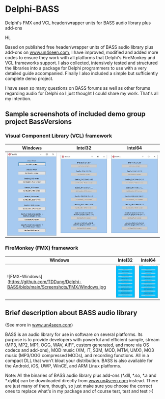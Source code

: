 ﻿# Delphi-BASS
Delphi's FMX and VCL header/wrapper units for BASS audio library plus add-ons

Hi,

Based on published free header/wrapper units of BASS audio library plus add-ons on www.un4seen.com, I have improved, modified and added more codes to ensure they work with all platforms that Delphi's FireMonkey and VCL frameworks support. I also collected, intensively tested and structured the libraries into a package for Delphi programmers to use with a very detailed guide accompanied. Finally I also included a simple but sufficiently complete demo project.

I have seen so many questions on BASS forums as well as other forums regarding audio for Delphi so I just thought I could share my work. That's all my intention.

## Sample screenshots of included demo group project BassVersions

### **Visual Component Library (VCL) framework**

|Windows|Intel32|Intel64|
|--|--|--|
|![VCL-Windows](https://github.com/TDDung/Delphi-BASS/blob/main/Screenshots/VCL/Windows.jpg)|![VCL-Windows32](https://github.com/TDDung/Delphi-BASS/blob/main/Screenshots/VCL/Windows32.jpg)|![VCL-Windows64](https://github.com/TDDung/Delphi-BASS/blob/main/Screenshots/VCL/Windows64.jpg)|

### **FireMonkey (FMX) framework**

|Windows|Intel32|Intel64|
|--|--|--|
|![FMX-Windows](https://github.com/TDDung/Delphi-BASS/blob/main/Screenshots/FMX/Windows.jpg|![FMX-Windows32](https://github.com/TDDung/Delphi-BASS/blob/main/Screenshots/FMX/Windows32.jpg)|![FMX-Windows64](https://github.com/TDDung/Delphi-BASS/blob/main/Screenshots/FMX/Windows64.jpg)|

Brief description about BASS audio library
------------------------------------------
(See more in www.un4seen.com)

BASS is an audio library for use in software on several platforms. Its purpose is to provide developers with powerful and efficient sample, stream (MP3, MP2, MP1, OGG, WAV, AIFF, custom generated, and more via OS codecs and add-ons), MOD music (XM, IT, S3M, MOD, MTM, UMX), MO3 music (MP3/OGG compressed MODs), and recording functions. All in a compact DLL that won't bloat your distribution.
BASS is also available for the Android, iOS, UWP, WinCE, and ARM Linux platforms.

Note: All the binaries of BASS audio library plus add-ons (*.dll, *.so, *.a and *.dylib) can be downloaded directly from www.un4seen.com instead. There are just many of them, though, so just make sure you choose the correct ones to replace what's in my package and of course test, test and test :-)
